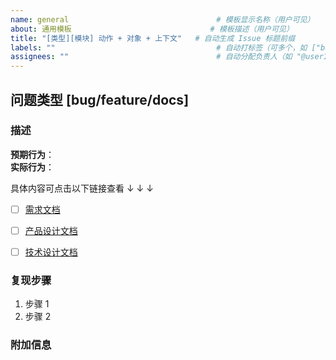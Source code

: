 ```yaml
---
name: general                                 # 模板显示名称（用户可见）
about: 通用模板                               # 模板描述（用户可见）
title: "[类型][模块] 动作 + 对象 + 上下文"   # 自动生成 Issue 标题前缀
labels: ""                                    # 自动打标签（可多个，如 ["bug", "high-priority"]）
assignees: ""                                 # 自动分配负责人（如 "@user1, @user2"）
---
```


## 问题类型 [bug/feature/docs]  
<!-- 可选标签：`bug`, `feature`, `docs`, `refactor` -->

### 描述  
<!-- 清晰说明问题或需求 -->  
**预期行为**：  
**实际行为**：  

具体内容可点击以下链接查看 ↓ ↓ ↓
   
- [ ] [需求文档](<!-- 需求文档的链接 -->)

- [ ] [产品设计文档](<!-- 产品设计文档的链接 -->)

- [ ] [技术设计文档](<!-- 技术设计文档的链接 -->)

### 复现步骤  
1. 步骤 1  
2. 步骤 2   

### 附加信息  
<!-- 截图等 -->  
